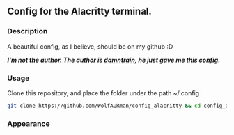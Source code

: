 ## Config for the Alacritty terminal.
### Description
A beautiful config, as I believe, should be on my github :D

***I'm not the author. The author is [damntrain](https://github.com/damntrain), he just gave me this config.***

### Usage

Clone this repository, and place the folder under the path ~/.config
```bash
git clone https://github.com/WolfAURman/config_alacritty && cd config_alacritty && cp -R alacritty ~/.config
```

### Appearance
